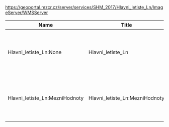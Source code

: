 https://geoportal.mzcr.cz/server/services/SHM_2017/Hlavni_letiste_Ln/ImageServer/WMSServer

|Name|Title|Abstract|
|--|--|--|
|Hlavni_letiste_Ln:None|Hlavni_letiste_Ln|Hlukový ukazatel Ln pro hlavní letiště v 5dB pásmech|
|Hlavni_letiste_Ln:MezniHodnoty|Hlavni_letiste_Ln:MezniHodnoty|Mezní hodnoty hlukového ukazatele Ln pro hlavní letiště|
